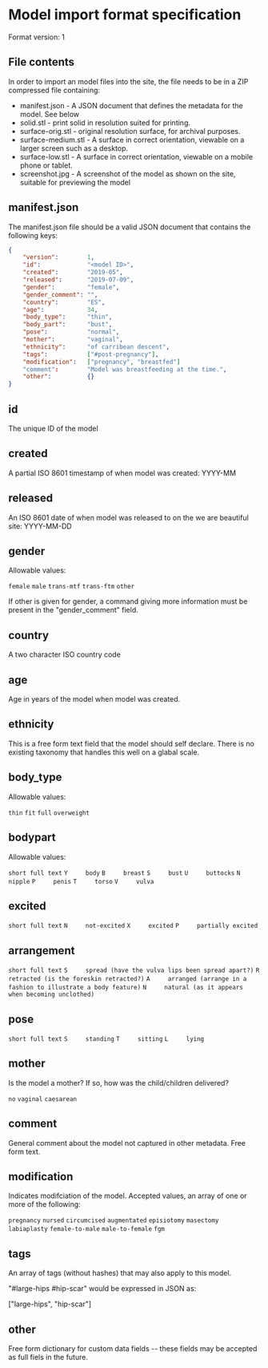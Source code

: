 Model import format specification
=================================

Format version: 1

File contents
-------------

In order to import an model files into the site, the file needs to be in a ZIP compressed file containing:

* manifest.json                - A JSON document that defines the metadata for the model. See below
* solid.stl                    - print solid in resolution suited for printing.
* surface-orig.stl             - original resolution surface, for archival purposes.
* surface-medium.stl           - A surface in correct orientation, viewable on a larger screen such as a desktop.
* surface-low.stl              - A surface in correct orientation, viewable on a mobile phone or tablet.
* screenshot.jpg               - A screenshot of the model as shown on the site, suitable for previewing the model
                               


manifest.json
-------------

The manifest.json file should be a valid JSON document that contains the 
following keys:

```json
{
    "version":        1,
    "id":             "<model ID>",
    "created":        "2019-05",
    "released":       "2019-07-09",
    "gender":         "female",
    "gender_comment": "",
    "country":        "ES",
    "age":            34,
    "body_type":      "thin",
    "body_part":      "bust",
    "pose":           "normal",
    "mother":         "vaginal",
    "ethnicity":      "of carribean descent",
    "tags":           ["#post-pregnancy"],
    "modification":   ["pregnancy", "breastfed"]
    "comment":        "Model was breastfeeding at the time.",       
    "other":          {}
}
```

id
--

The unique ID of the model

created
-------

A partial ISO 8601 timestamp of when model was created: YYYY-MM


released
--------

An ISO 8601 date of when model was released to on the we are beautiful site: YYYY-MM-DD


gender
------

Allowable values: 
 
 `female`
 `male`
 `trans-mtf`
 `trans-ftm`
 `other`

If other is given for gender, a command giving more information must be present in
the "gender_comment" field.

country
-------

A two character ISO country code

age
---

Age in years of the model when model was created.


ethnicity
---------

This is a free form text field that the model should self declare. There is no existing taxonomy that handles
this well on a glabal scale. 


body_type
---------

Allowable values:

 `thin`
 `fit`
 `full`
 `overweight`

bodypart
--------

Allowable values:

 `short full text`
 `Y     body`
 `B     breast`
 `S     bust`
 `U     buttocks`
 `N     nipple`
 `P     penis`
 `T     torso`
 `V     vulva`


excited 
-------

 `short full text`
 `N     not-excited`
 `X     excited`
 `P     partially excited`


arrangement
-----------

 `short full text`
 `S     spread (have the vulva lips been spread apart?)`
 `R     retracted (is the foreskin retracted?)`
 `A     arranged (arrange in a fashion to illustrate a body feature)`
 `N     natural (as it appears when becoming unclothed)`


pose
----

 `short full text`
 `S     standing`
 `T     sitting`
 `L     lying`


mother
------

Is the model a mother? If so, how was the child/children delivered?

 `no` 
 `vaginal`
 `caesarean`


comment
-------

General comment about the model not captured in other metadata. Free form text.


modification
------------

Indicates modifciation of the model. Accepted values, an array of one or more of the following:

 `pregnancy`
 `nursed`
 `circumcised`
 `augmentated`
 `episiotomy`
 `masectomy `
 `labiaplasty`
 `female-to-male`
 `male-to-female`
 `fgm`


tags
----

An array of tags (without hashes) that may also apply to this model.

"#large-hips #hip-scar" would be expressed in JSON as:

["large-hips", "hip-scar"]


other
-----

Free form dictionary for custom data fields -- these fields may be accepted as full fiels in the future.

